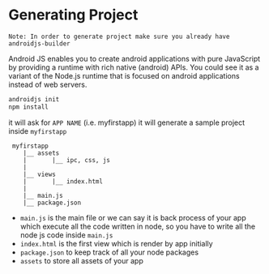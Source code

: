 # Generating Project

`Note: In order to generate project make sure you already have androidjs-builder`

Android JS enables you to create android applications with pure JavaScript by providing a runtime with rich native (android) APIs. You could see it as a variant of the Node.js runtime that is focused on android applications instead of web servers.

```sh
androidjs init
npm install
```
it will ask for `APP NAME` (i.e. myfirstapp)
it will generate a sample project inside `myfirstapp`

```text
 myfirstapp
    |__ assets
    |       |__ ipc, css, js
    |
    |__ views
    |       |__ index.html
    |
    |__ main.js
    |__ package.json
```
- `main.js` is the main file or we can say it is back process of your app which execute all the code written in node, so you have to write all the node js code inside `main.js`
- `index.html` is the first view which is render by app initially
- `package.json` to keep track of all your node packages
- `assets` to store all assets of your app